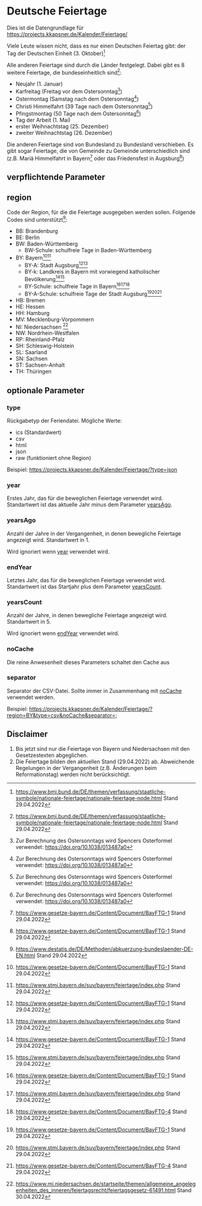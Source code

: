 # Deutsche Feiertage

Dies ist die Datengrundlage für https://projects.kkapsner.de/Kalender/Feiertage/

Viele Leute wissen nicht, dass es nur einen Deutschen Feiertag gibt: der Tag der Deutschen Einheit (3. Oktober)[^1]

[^1]: https://www.bmi.bund.de/DE/themen/verfassung/staatliche-symbole/nationale-feiertage/nationale-feiertage-node.html Stand 29.04.2022

Alle anderen Feiertage sind durch die Länder festgelegt. Dabei gibt es 8 weitere Feiertage, die bundeseinheitlich sind[^1]:
* Neujahr (1. Januar)
* Karfreitag (Freitag vor dem Ostersonntag[^2])
* Ostermontag (Samstag nach dem Ostersonntag[^2])
* Christi Himmelfahrt (39 Tage nach dem Ostersonntag[^2])
* Pfingstmontag (50 Tage nach dem Ostersonntag[^2])
* Tag der Arbeit (1. Mai)
* erster Weihnachtstag (25. Dezember)
* zweiter Weihnachtstag (26. Dezember)

[^2]: Zur Berechnung des Ostersonntags wird Spencers Osterformel verwendet: https://doi.org/10.1038/013487a0

Die anderen Feiertage sind von Bundesland zu Bundesland verschieben. Es gibt sogar Feiertage, die von Gemeinde zu Gemeinde unterschiedlich sind (z.B. Mariä Himmelfahrt in Bayern[^3] oder das Friedensfest in Augsburg[^3])

[^3]: https://www.gesetze-bayern.de/Content/Document/BayFTG-1 Stand 29.04.2022

## verpflichtende Parameter

## region

Code der Region, für die die Feiertage ausgegeben werden sollen. Folgende Codes sind unterstützt[^4]:

[^4]: https://www.destatis.de/DE/Methoden/abkuerzung-bundeslaender-DE-EN.html Stand 29.04.2022

* BB: Brandenburg
* BE: Berlin
* BW: Baden-Württemberg
  * BW-Schule: schulfreie Tage in Baden-Württemberg
* BY: Bayern[^3][^5]
  * BY-A: Stadt Augsburg[^3][^5]
  * BY-k: Landkreis in Bayern mit vorwiegend katholischer Bevölkerung[^3][^5]
  * BY-Schule: schulfreie Tage in Bayern[^3][^5][^6]
  * BY-A-Schule: schulfreie Tage der Stadt Augsburg[^3][^5][^6]
* HB: Bremen
* HE: Hessen
* HH: Hamburg
* MV: Mecklenburg-Vorpommern
* NI: Niedersachsen [^7]
* NW: Nordrhein-Westfalen
* RP: Rheinland-Pfalz
* SH: Schleswig-Holstein
* SL: Saarland
* SN: Sachsen
* ST: Sachsen-Anhalt
* TH: Thüringen


[^5]: https://www.stmi.bayern.de/suv/bayern/feiertage/index.php Stand 29.04.2022

[^6]: https://www.gesetze-bayern.de/Content/Document/BayFTG-4 Stand 29.04.2022

[^7]: https://www.mi.niedersachsen.de/startseite/themen/allgemeine_angelegenheiten_des_inneren/feiertagsrecht/feiertagsgesetz-61491.html Stand 30.04.2022

## optionale Parameter

### type

Rückgabetyp der Feriendatei. Mögliche Werte:

* ics (Standardwert)
* csv
* html
* json
* raw (funktioniert ohne Region)

Beispiel: https://projects.kkapsner.de/Kalender/Feiertage/?type=json

### year

Erstes Jahr, das für die beweglichen Feiertage verwendet wird. Standartwert ist das aktuelle Jahr minus dem Parameter [yearsAgo](#yearsAgo).

### yearsAgo

Anzahl der Jahre in der Vergangenheit, in denen bewegliche Feiertage angezeigt wird. Standartwert in 1.

Wird ignoriert wenn [year](#year) verwendet wird.

### endYear

Letztes Jahr, das für die beweglichen Feiertage verwendet wird. Standartwert ist das Startjahr plus dem Parameter [yearsCount](#yearsCount).

### yearsCount

Anzahl der Jahre, in denen bewegliche Feiertage angezeigt wird. Standartwert in 5.

Wird ignoriert wenn [endYear](#endYear) verwendet wird.

### noCache

Die reine Anwesenheit dieses Parameters schaltet den Cache aus

### separator

Separator der CSV-Datei. Sollte immer in Zusammenhang mit [noCache](#noCache) verwendet werden.

Beispiel: https://projects.kkapsner.de/Kalender/Feiertage/?region=BY&type=csv&noCache&separator=;

## Disclaimer

1. Bis jetzt sind nur die Feiertage von Bayern und Niedersachsen mit den Gesetzestexten abgeglichen.
2. Die Feiertage bilden den aktuellen Stand (29.04.2022) ab. Abweichende Regelungen in der Vergangenheit (z.B. Änderungen beim Reformationstag) werden nicht berücksichtigt.
